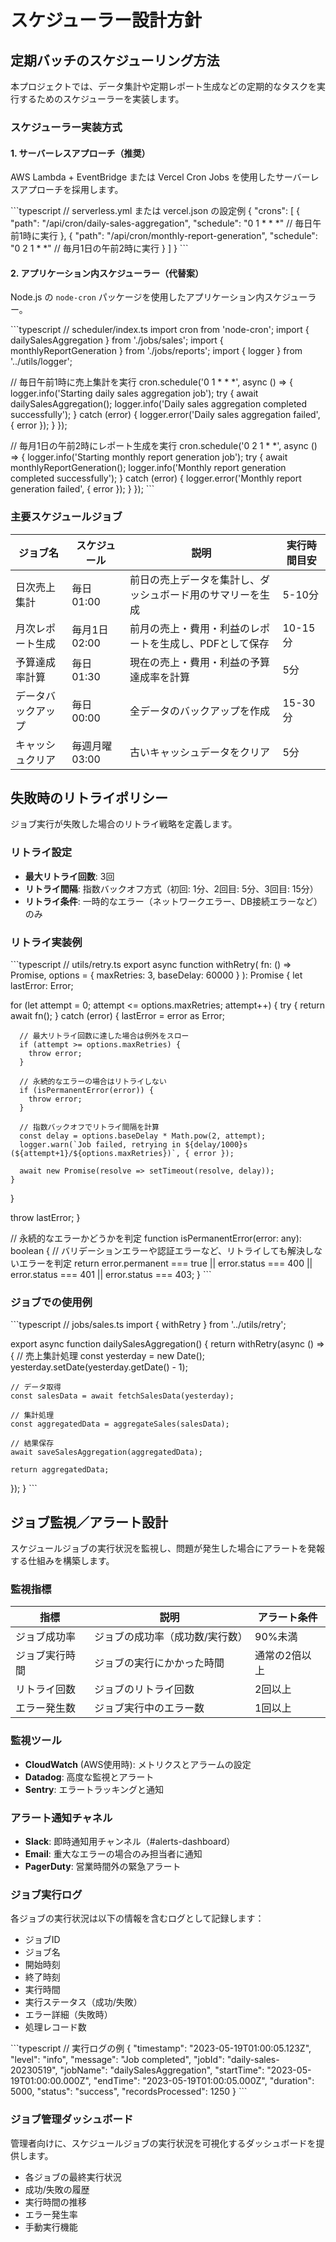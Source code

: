 # スケジューラー設計方針

## 定期バッチのスケジューリング方法

本プロジェクトでは、データ集計や定期レポート生成などの定期的なタスクを実行するためのスケジューラーを実装します。

### スケジューラー実装方式

#### 1. サーバーレスアプローチ（推奨）

AWS Lambda + EventBridge または Vercel Cron Jobs を使用したサーバーレスアプローチを採用します。

\`\`\`typescript
// serverless.yml または vercel.json の設定例
{
  "crons": [
    {
      "path": "/api/cron/daily-sales-aggregation",
      "schedule": "0 1 * * *"  // 毎日午前1時に実行
    },
    {
      "path": "/api/cron/monthly-report-generation",
      "schedule": "0 2 1 * *"  // 毎月1日の午前2時に実行
    }
  ]
}
\`\`\`

#### 2. アプリケーション内スケジューラー（代替案）

Node.js の `node-cron` パッケージを使用したアプリケーション内スケジューラー。

\`\`\`typescript
// scheduler/index.ts
import cron from 'node-cron';
import { dailySalesAggregation } from './jobs/sales';
import { monthlyReportGeneration } from './jobs/reports';
import { logger } from '../utils/logger';

// 毎日午前1時に売上集計を実行
cron.schedule('0 1 * * *', async () => {
  logger.info('Starting daily sales aggregation job');
  try {
    await dailySalesAggregation();
    logger.info('Daily sales aggregation completed successfully');
  } catch (error) {
    logger.error('Daily sales aggregation failed', { error });
  }
});

// 毎月1日の午前2時にレポート生成を実行
cron.schedule('0 2 1 * *', async () => {
  logger.info('Starting monthly report generation job');
  try {
    await monthlyReportGeneration();
    logger.info('Monthly report generation completed successfully');
  } catch (error) {
    logger.error('Monthly report generation failed', { error });
  }
});
\`\`\`

### 主要スケジュールジョブ

| ジョブ名 | スケジュール | 説明 | 実行時間目安 |
|---------|-------------|------|------------|
| 日次売上集計 | 毎日 01:00 | 前日の売上データを集計し、ダッシュボード用のサマリーを生成 | 5-10分 |
| 月次レポート生成 | 毎月1日 02:00 | 前月の売上・費用・利益のレポートを生成し、PDFとして保存 | 10-15分 |
| 予算達成率計算 | 毎日 01:30 | 現在の売上・費用・利益の予算達成率を計算 | 5分 |
| データバックアップ | 毎日 00:00 | 全データのバックアップを作成 | 15-30分 |
| キャッシュクリア | 毎週月曜 03:00 | 古いキャッシュデータをクリア | 5分 |

## 失敗時のリトライポリシー

ジョブ実行が失敗した場合のリトライ戦略を定義します。

### リトライ設定

- **最大リトライ回数**: 3回
- **リトライ間隔**: 指数バックオフ方式（初回: 1分、2回目: 5分、3回目: 15分）
- **リトライ条件**: 一時的なエラー（ネットワークエラー、DB接続エラーなど）のみ

### リトライ実装例

\`\`\`typescript
// utils/retry.ts
export async function withRetry<T>(
  fn: () => Promise<T>,
  options = { maxRetries: 3, baseDelay: 60000 }
): Promise<T> {
  let lastError: Error;
  
  for (let attempt = 0; attempt <= options.maxRetries; attempt++) {
    try {
      return await fn();
    } catch (error) {
      lastError = error as Error;
      
      // 最大リトライ回数に達した場合は例外をスロー
      if (attempt >= options.maxRetries) {
        throw error;
      }
      
      // 永続的なエラーの場合はリトライしない
      if (isPermanentError(error)) {
        throw error;
      }
      
      // 指数バックオフでリトライ間隔を計算
      const delay = options.baseDelay * Math.pow(2, attempt);
      logger.warn(`Job failed, retrying in ${delay/1000}s (${attempt+1}/${options.maxRetries})`, { error });
      
      await new Promise(resolve => setTimeout(resolve, delay));
    }
  }
  
  throw lastError;
}

// 永続的なエラーかどうかを判定
function isPermanentError(error: any): boolean {
  // バリデーションエラーや認証エラーなど、リトライしても解決しないエラーを判定
  return error.permanent === true || 
         error.status === 400 || 
         error.status === 401 || 
         error.status === 403;
}
\`\`\`

### ジョブでの使用例

\`\`\`typescript
// jobs/sales.ts
import { withRetry } from '../utils/retry';

export async function dailySalesAggregation() {
  return withRetry(async () => {
    // 売上集計処理
    const yesterday = new Date();
    yesterday.setDate(yesterday.getDate() - 1);
    
    // データ取得
    const salesData = await fetchSalesData(yesterday);
    
    // 集計処理
    const aggregatedData = aggregateSales(salesData);
    
    // 結果保存
    await saveSalesAggregation(aggregatedData);
    
    return aggregatedData;
  });
}
\`\`\`

## ジョブ監視／アラート設計

スケジュールジョブの実行状況を監視し、問題が発生した場合にアラートを発報する仕組みを構築します。

### 監視指標

| 指標 | 説明 | アラート条件 |
|-----|------|------------|
| ジョブ成功率 | ジョブの成功率（成功数/実行数） | 90%未満 |
| ジョブ実行時間 | ジョブの実行にかかった時間 | 通常の2倍以上 |
| リトライ回数 | ジョブのリトライ回数 | 2回以上 |
| エラー発生数 | ジョブ実行中のエラー数 | 1回以上 |

### 監視ツール

- **CloudWatch** (AWS使用時): メトリクスとアラームの設定
- **Datadog**: 高度な監視とアラート
- **Sentry**: エラートラッキングと通知

### アラート通知チャネル

- **Slack**: 即時通知用チャンネル（#alerts-dashboard）
- **Email**: 重大なエラーの場合のみ担当者に通知
- **PagerDuty**: 営業時間外の緊急アラート

### ジョブ実行ログ

各ジョブの実行状況は以下の情報を含むログとして記録します：

- ジョブID
- ジョブ名
- 開始時刻
- 終了時刻
- 実行時間
- 実行ステータス（成功/失敗）
- エラー詳細（失敗時）
- 処理レコード数

\`\`\`typescript
// 実行ログの例
{
  "timestamp": "2023-05-19T01:00:05.123Z",
  "level": "info",
  "message": "Job completed",
  "jobId": "daily-sales-20230519",
  "jobName": "dailySalesAggregation",
  "startTime": "2023-05-19T01:00:00.000Z",
  "endTime": "2023-05-19T01:00:05.000Z",
  "duration": 5000,
  "status": "success",
  "recordsProcessed": 1250
}
\`\`\`

### ジョブ管理ダッシュボード

管理者向けに、スケジュールジョブの実行状況を可視化するダッシュボードを提供します。

- 各ジョブの最終実行状況
- 成功/失敗の履歴
- 実行時間の推移
- エラー発生率
- 手動実行機能
